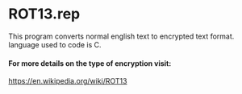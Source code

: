 # ROT13.rep
This program converts normal english text to encrypted text format.<br>
language used to code is C. 


#### For more details on the type of encryption visit: 

https://en.wikipedia.org/wiki/ROT13
